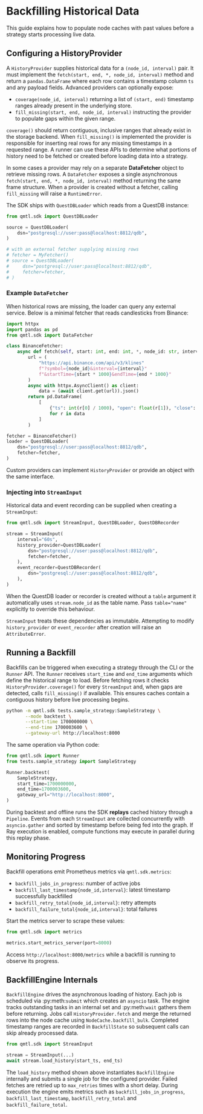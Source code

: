 # Backfilling Historical Data

This guide explains how to populate node caches with past values before a strategy starts processing live data.

## Configuring a HistoryProvider

A `HistoryProvider` supplies historical data for a `(node_id, interval)` pair. It
must implement the `fetch(start, end, *, node_id, interval)` method and return a
`pandas.DataFrame` where each row contains a timestamp column `ts` and any
payload fields.  Advanced providers can optionally expose:

- `coverage(node_id, interval)` returning a list of `(start, end)` timestamp
  ranges already present in the underlying store.
- `fill_missing(start, end, node_id, interval)` instructing the provider to
  populate gaps within the given range.

`coverage()` should return contiguous, inclusive ranges that already exist in
the storage backend. When `fill_missing()` is implemented the provider is
responsible for inserting real rows for any missing timestamps in a requested
range. A runner can use these APIs to determine what portions of history need to
be fetched or created before loading data into a strategy.

In some cases a provider may rely on a separate **DataFetcher** object to
retrieve missing rows.  A `DataFetcher` exposes a single asynchronous
`fetch(start, end, *, node_id, interval)` method returning the same frame
structure.  When a provider is created without a fetcher, calling
`fill_missing` will raise a `RuntimeError`.

The SDK ships with `QuestDBLoader` which reads from a QuestDB instance:

```python
from qmtl.sdk import QuestDBLoader

source = QuestDBLoader(
    dsn="postgresql://user:pass@localhost:8812/qdb",
)

# with an external fetcher supplying missing rows
# fetcher = MyFetcher()
# source = QuestDBLoader(
#     dsn="postgresql://user:pass@localhost:8812/qdb",
#     fetcher=fetcher,
# )
```

### Example `DataFetcher`

When historical rows are missing, the loader can query any external service.
Below is a minimal fetcher that reads candlesticks from Binance:

```python
import httpx
import pandas as pd
from qmtl.sdk import DataFetcher

class BinanceFetcher:
    async def fetch(self, start: int, end: int, *, node_id: str, interval: str) -> pd.DataFrame:
        url = (
            "https://api.binance.com/api/v3/klines"
            f"?symbol={node_id}&interval={interval}"
            f"&startTime={start * 1000}&endTime={end * 1000}"
        )
        async with httpx.AsyncClient() as client:
            data = (await client.get(url)).json()
        return pd.DataFrame(
            [
                {"ts": int(r[0] / 1000), "open": float(r[1]), "close": float(r[4])}
                for r in data
            ]
        )

fetcher = BinanceFetcher()
loader = QuestDBLoader(
    dsn="postgresql://user:pass@localhost:8812/qdb",
    fetcher=fetcher,
)
```

Custom providers can implement `HistoryProvider` or provide an object with the same interface.

### Injecting into `StreamInput`

Historical data and event recording can be supplied when creating a `StreamInput`:

```python
from qmtl.sdk import StreamInput, QuestDBLoader, QuestDBRecorder

stream = StreamInput(
    interval="60s",
    history_provider=QuestDBLoader(
        dsn="postgresql://user:pass@localhost:8812/qdb",
        fetcher=fetcher,
    ),
    event_recorder=QuestDBRecorder(
        dsn="postgresql://user:pass@localhost:8812/qdb",
    ),
)
```

When the QuestDB loader or recorder is created without a ``table`` argument it
automatically uses ``stream.node_id`` as the table name.  Pass ``table="name"``
explicitly to override this behaviour.

``StreamInput`` treats these dependencies as immutable. Attempting to modify
``history_provider`` or ``event_recorder`` after creation will raise an
``AttributeError``.

## Running a Backfill

Backfills can be triggered when executing a strategy through the CLI or the
`Runner` API. The `Runner` receives ``start_time`` and ``end_time`` arguments
which define the historical range to load. Before fetching rows it checks
``HistoryProvider.coverage()`` for every ``StreamInput`` and, when gaps are
detected, calls ``fill_missing()`` if available.  This ensures caches contain a
contiguous history before live processing begins.

```bash
python -m qmtl.sdk tests.sample_strategy:SampleStrategy \
       --mode backtest \
       --start-time 1700000000 \
       --end-time 1700003600 \
       --gateway-url http://localhost:8000
```

The same operation via Python code:

```python
from qmtl.sdk import Runner
from tests.sample_strategy import SampleStrategy

Runner.backtest(
    SampleStrategy,
    start_time=1700000000,
    end_time=1700003600,
    gateway_url="http://localhost:8000",
)
```

During backtest and offline runs the SDK **replays** cached history through a
``Pipeline``.  Events from each ``StreamInput`` are collected concurrently with
``asyncio.gather`` and sorted by timestamp before being fed into the graph.
If Ray execution is enabled, compute functions may execute in parallel during this
replay phase.

## Monitoring Progress

Backfill operations emit Prometheus metrics via `qmtl.sdk.metrics`:

- `backfill_jobs_in_progress`: number of active jobs
- `backfill_last_timestamp{node_id,interval}`: latest timestamp successfully backfilled
- `backfill_retry_total{node_id,interval}`: retry attempts
- `backfill_failure_total{node_id,interval}`: total failures

Start the metrics server to scrape these values:

```python
from qmtl.sdk import metrics

metrics.start_metrics_server(port=8000)
```

Access `http://localhost:8000/metrics` while a backfill is running to observe its progress.

## BackfillEngine Internals

``BackfillEngine`` drives the asynchronous loading of history. Each job is
scheduled via :py:meth:`submit` which creates an ``asyncio`` task. The engine
tracks outstanding tasks in an internal set and :py:meth:`wait` gathers them
before returning. Jobs call ``HistoryProvider.fetch`` and merge the returned
rows into the node cache using
``NodeCache.backfill_bulk``. Completed timestamp ranges are recorded in
``BackfillState`` so subsequent calls can skip already processed data.

```python
from qmtl.sdk import StreamInput

stream = StreamInput(...)
await stream.load_history(start_ts, end_ts)
```

The ``load_history`` method shown above instantiates ``BackfillEngine``
internally and submits a single job for the configured provider. Failed fetches
are retried up to ``max_retries`` times with a short delay. During execution the
engine emits metrics such as ``backfill_jobs_in_progress``,
``backfill_last_timestamp``, ``backfill_retry_total`` and
``backfill_failure_total``.

